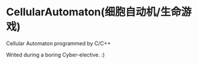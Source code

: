 # CellularAutomaton(细胞自动机/生命游戏)
Cellular Automaton programmed by C/C++

Writed during a boring Cyber-elective. :)
